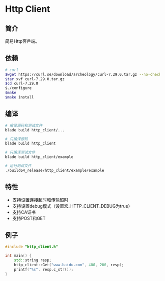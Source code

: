 # Http Client

## 简介

简易Http客戶端。

## 依赖

```bash
# curl
$wget https://curl.se/download/archeology/curl-7.29.0.tar.gz --no-check-certificate
$tar xvf curl-7.29.0.tar.gz
$cd curl-7.29.0
$./configure
$make
$make install
```

## 编译

```bash
# 编译源码和测试文件
blade build http_client/...

# 只编译源码
blade build http_client

# 只编译测试文件
blade build http_client/example

# 运行测试文件
./build64_release/http_client/example/example
```

## 特性

* 支持设置连接超时和传输超时
* 支持设置debug模式（设置宏_HTTP_CLIENT_DEBUG为true）
* 支持CA证书
* 支持POST和GET

## 例子

```c++
#include "http_client.h"

int main() {
    std::string resp;
    http_client::Get("www.baidu.com", 400, 200, resp);
    printf("%s", resp.c_str());
}
```
